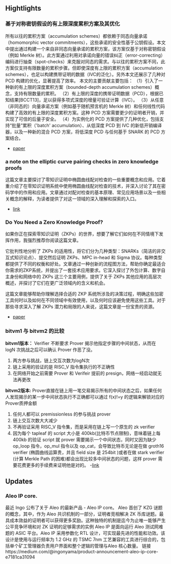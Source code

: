 ## Hightlights
### 基于对称密钥假设的有上限深度累积方案及其优化
所有以往的累积方案（accumulation schemes）都依赖于同态向量承诺（homomorphic vector commitments），这些承诺的安全性基于公钥假设。本文中提出通过构建一个来自非同态向量承诺的累积方案，该方案仅基于对称密钥假设（例如 Merkle 树）。此方案通过利用对承诺向量的错误纠正（error-correcting）编码进行抽查（spot-checks）来克服对同态的需求。与以往的累积方案不同，此方案仅支持有限数量的累积步骤。但即使深度有上限的累积方案（accumulation schemes），也足以构建携带证明的数据（IVC的泛化）。另外本文还展示了几种对 PCD 构建的优化，显著提高了效率。
本文的主要贡献主要包括：
（1）引入了一种新的有上限的深度累积方案（bounded-depth accumulation schemes）概念，支持有限数量的累积。
（2）有上限的深度的携带证明数据（PCD），根据已知结果[BCCT13]，足以获得多项式深度的增量可验证计算（IVC）。
（3）从任意（非同态的）向量承诺方案（例如基于随机预言机的 Merkle 树）和任何线性代码构建了高效的有上限的深度累积方案。这种 PCD 方案需要更少的证明者开销，并实现了可信的后量子安全。
（4）为实例化的 PCD 方案提供了几种优化，包括支持“批量”累积（'batch' accumulation）、从低深度 PCD 到 IVC 的新低开销编译器，以及一种新的混合 PCD 方案，将低深度 PCD 与任何基于 SNARK 的 PCD 方案结合。
- [paper](https://eprint.iacr.org/2024/474.pdf)


### a note on the elliptic curve pairing checks in zero knowledge proofs
这篇文章主要探讨了零知识证明中椭圆曲线配对检查的一些重要概念和应用。它着重介绍了在零知识证明系统中使用椭圆曲线配对检查的技术，并深入讨论了其在密码学中的作用和应用。文章通过对配对检查的基本原理、常见应用场景以及一些相关概念的解释，为读者提供了对这一领域的深入理解和探索的入口。
- [link](https://www.cryptologie.net/article/611/a-note-on-the-elliptic-curve-pairing-checks-in-zero-knowledge-proofs/)


### Do You Need a Zero Knowledge Proof?
如果你正在探索零知识证明（ZKPs）的世界，想要了解它们如何在不同情境下发挥作用，我强烈推荐你阅读这篇文章。

它批判性地分析了 ZKPs 的适用性，将它们分为几种类型：SNARKs（简洁的非交互式知识论点）、提交然后证明 ZKPs、MPC in-head 和 Sigma 协议。每种类型都提供了不同的权衡和好处。文章通过一种创新的流程图方法，帮助你确定最适合你需求的ZKP系统，并提出了一套技术应用要求。它深入探讨了外包计算、数字自主身份和网络中的 ZKPs 这三个主要用例，提供了关于 ZKPs 其他应用的高层次概述，并探讨了它们在更广泛领域内的含义和机会。

这篇文章能够帮助你理解选择合适的 ZKP 系统所涉及的决策过程，明确这些加密工具何时以及如何在不同领域中有效使用，以及何时应该避免使用这些工具。对于那些寻求深入了解 ZKPs 潜力和局限的人来说，这篇文章是一份宝贵的资源。
- [paper](https://eprint.iacr.org/2024/050)


### bitvm1 与 bitvm2 的比较

**bitvm1版本：**
Verifier 不断要求 Prover 揭示他指定步骤的中间状态，从而在 logN 次挑战之后可以确认 Prover 作恶了没。
1. 两方参与挑战，链上交互次数为logN次
2. 链上采用的验证的是 RISC_V 指令集执行的不正确性 
3. 在网络开始之前需要 Prover 和 Verifeir 提前的 presign，网络一经启动就无法再更改

**bitvm2版本:**
Prover直接在链上用一笔交易揭示所有的中间状态之后，如果任何人发现揭示的某一步中间状态执行不正确都可以通过 f(x)!=y 的逻辑来解锁对应的Prover质押金额
1. 任何人都可以 premissionless 的参与挑战 prover
2. 链上交互次数大大减少
3. 不再验证采用 RISC_V 指令集，而是采用在链上写一个原生的 zk verifier
4. 因为每个 tapleaf 的 script 大小是 400kb(比特币节点限制)，意味着链上每 400kb 的验证 script 就 prover 需要揭示一个中间状态，同时又因为缺少 op_loop 指令，op_mul 指令以及 op_cat，会导致比特币无论是在做 groth16 verifier (椭圆曲线运算贵，并且 field size 是 254bit )或者在做 stark verifier (计算 Merkle Path 的困难)都会出现比较多中间状态的问题，这样 prover 需要花费更多的手续费来证明他是对的。
-[link](https://bitvm.org/bitvm2.html)

## Updates
### Aleo IP core.
最近 Ingo 公布了关于 Aleo 的最新产品 - Aleo IP core。
Aleo 首创了 KZG 谜题的概念，其中，作为 Aleo 共识机制的一部分，证明者竞相解决 ZK 币库谜题。最具成本效益的证明者可以获得更多奖励。这种独特的机制是迄今为止唯一能够产生公平竞争环境和对 ZK 证明的足够需求的实例
Aleo IP 是面向运行 Aleo 测试网难题的 ASIC 平台。Aleo IP 采用参数化 RTL 设计，可实现最先进的性能和功效。该设计是使用与运行频率为 1.2 GHz 的 TSMC 7nm 工艺兼容的工具进行综合的，包括单个矿工管理器负责用户界面和整个逻辑的管理与Aleo 核心数量。
链接https://medium.com/@ingonyama/product-announcement-aleo-ip-core-e7181ca31094
